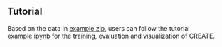 ## Tutorial
Based on the data in [example.zip](https://github.com/cuixj19/CREATE/blob/main/example/example.zip), users can follow the tutorial [example.ipynb](https://github.com/cuixj19/CREATE/blob/main/example/example.ipynb) for the training, evaluation and visualization of CREATE.


